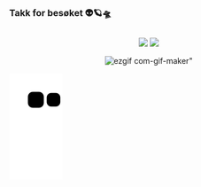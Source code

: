 ### Takk for besøket 👽🪐🛸
<div align="center">
  <a href="https://github.com/KetelynSallys">
  
  
  ##
  
  <a href = "mailto:sallys.ketelyn@gmail.com"><img src="https://img.shields.io/badge/-Gmail-%23333?style=for-the-badge&logo=gmail&logoColor=white" target="_blank"></a>
  <a href="https://www.linkedin.com/in/ketelynsalescosta/" target="_blank"><img src="https://img.shields.io/badge/-LinkedIn-%230077B5?style=for-the-badge&logo=linkedin&logoColor=white" target="_blank"></a> 
  
  ![ezgif com-gif-maker](https://user-images.githubusercontent.com/111091527/184262164-f454aa42-99ce-4032-b795-6cbf566ff67f.gif)" 
</div>
  
    
![Snake animation](https://github.com/ketelynsallys/ketelynsallys/blob/output/github-contribution-grid-snake.svg)

